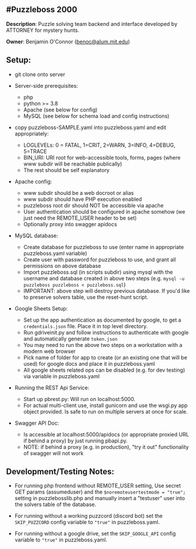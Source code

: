 #Puzzleboss 2000
---

**Description**: Puzzle solving team backend and interface developed by ATTORNEY for mystery hunts.

**Owner**: Benjamin O'Connor (benoc@alum.mit.edu)

## Setup:

- git clone onto server
- Server-side prerequisites:
    - php
    - python >= 3.8
    - Apache (see below for config)
    - MySQL (see below for schema load and config instructions)
    
- copy puzzleboss-SAMPLE.yaml into puzzleboss.yaml and edit appropriately:
    - LOGLEVELs: 0 = FATAL, 1=CRIT, 2=WARN, 3=INFO, 4=DEBUG, 5=TRACE
    - BIN_URI: URI root for web-accessible tools, forms, pages (where www subdir will be reachable publically)
    - The rest should be self explanatory

- Apache config:
    - www subdir should be a web docroot or alias
    - www subdir should have PHP execution enabled
    - puzzleboss root dir should NOT be accessible via apache
    - User authentication should be configured in apache somehow (we just need the REMOTE_USER header to be set)
    - Optionally proxy into swagger apidocs
    
- MySQL database:
    - Create database for puzzleboss to use (enter name in appropriate puzzleboss.yaml variable)
    - Create user with password for puzzleboss to use, and grant all permissions on above database
    - Import puzzleboss.sql (in scripts subdir) using mysql with the username and database created in above two steps (e.g. `mysql -u puzzleboss puzzleboss < puzzleboss.sql`)
    - IMPORTANT:  above step will destroy previous database.  If you'd like to preserve solvers table, use the reset-hunt script.
    
- Google Sheets Setup:
    - Set up the app authentication as documented by google, to get a `credentials.json` file. Place it in top level directory.
    - Run gdriveinit.py and follow instructions to authenticate with google and automatically generate `token.json`
    - You may need to run the above two steps on a workstation with a modern web browser
    - Pick name of folder for app to create (or an existing one that will be used) for google docs and place it in puzzleboss.yaml
    - All google sheets related ops can be disabled (e.g. for dev testing) via variable in puzzleboss.yaml

- Running the REST Api Service:
    - Start up pbrest.py: Will run on localhost:5000. 
    - For actual multi-client use, install gunicorn and use the wsgi.py app object provided. Is safe to run on multiple servers at once for scale.
    
- Swagger API Doc:
    - Is accessible at localhost:5000/apidocs (or appropriate proxied URL if behind a proxy) by just running pbapi.py.
    - NOTE: if behind a proxy (e.g. in production), "try it out" functionality of swagger will not work

## Development/Testing Notes:
- For running php frontend without REMOTE_USER setting, Use secret GET params (assumeduser) and the `$noremoteusertestmode = "true";` setting in puzzlebosslib.php and manually insert a "testuser" user into the solvers table of the database.  

- For running without a working puzzcord (discord bot) set the `SKIP_PUZZCORD` config variable to `"true"` in puzzleboss.yaml.

- For running without a google drive, set the `SKIP_GOOGLE_API` config variable to `"true"` in puzzleboss.yaml.
    


